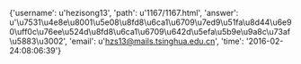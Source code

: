{'username': u'hezisong13', 'path': u'1167/1167.html', 'answer': u'\u7531\u4e8e\u8001\u5e08\u8fd8\u6ca1\u6709\u7ed9\u51fa\u8d44\u6e90\uff0c\u76ee\u524d\u8fd8\u6ca1\u6709\u642d\u5efa\u5b9e\u9a8c\u73af\u5883\u3002', 'email': u'hzs13@mails.tsinghua.edu.cn', 'time': '2016-02-24:08:06:39'}